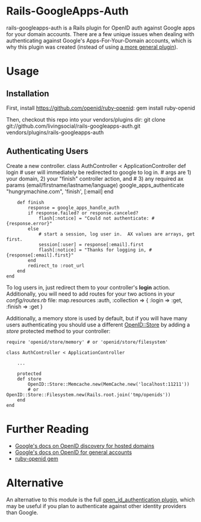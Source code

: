# Rails-GoogleApps-Auth
rails-googleapps-auth is a Rails plugin for OpenID auth against Google apps for your domain accounts.  There are a few unique issues
when dealing with authenticating against Google's Apps-For-Your-Domain accounts, which is why this plugin was created (instead of using 
[a more general plugin](https://github.com/rails/open_id_authentication)).  

# Usage
## Installation 
First, install https://github.com/openid/ruby-openid:
       gem install ruby-openid


Then, checkout this repo into your vendors/plugins dir:
      git clone git://github.com/livingsocial/rails-googleapps-auth.git vendors/plugins/rails-googleapps-auth


## Authenticating Users
Create a new controller.
    class AuthController < ApplicationController
        def login
            # user will immediately be redirected to google to log in.
            # args are 1) your domain, 2) your "finish" controller action, and 
            # 3) any required ax params (email/firstname/lastname/language)
            google_apps_authenticate "hungrymachine.com", 'finish', [:email]
        end

        def finish
            response = google_apps_handle_auth
            if response.failed? or response.canceled?
                flash[:notice] = "Could not authenticate: #{response.error}"
            else   
                # start a session, log user in.  AX values are arrays, get first.
                session[:user] = response[:email].first
                flash[:notice] = "Thanks for logging in, #{response[:email].first}"
            end
            redirect_to :root_url
        end
    end

To log users in, just redirect them to your controller's **login** action.  Additionally, you will need to 
add routes for your two actions in your *config/routes.rb* file:
     map.resources :auth, :collection => { :login => :get, :finish => :get }

Additionally, a memory store is used by default, but if you will have many users authenticating you should use a different 
[OpenID::Store](https://github.com/openid/ruby-openid/tree/master/lib/openid/store/) by adding a *store* protected method to your controller:

    require 'openid/store/memory' # or 'openid/store/filesystem'

    class AuthController < ApplicationController

        ...

        protected
        def store
            OpenID::Store::Memcache.new(MemCache.new('localhost:11211'))
            # or OpenID::Store::Filesystem.new(Rails.root.join('tmp/openids'))
        end
    end


# Further Reading
 * [Google's docs on OpenID discovery for hosted domains](http://groups.google.com/group/google-federated-login-api/web/openid-discovery-for-hosted-domains)
 * [Google's docs on OpenID for general accounts](http://code.google.com/apis/accounts/docs/OpenID.html)
 * [ruby-openid gem](https://github.com/openid/ruby-openid)


# Alternative
An alternative to this module is the full [open_id_authentication plugin](https://github.com/rails/open_id_authentication), which may
be useful if you plan to authenticate against other identity providers than Google.

